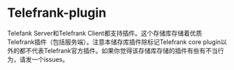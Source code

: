 # Telefrank-plugin
Telefank Server和Telefrank Client都支持插件。这个存储库存储着优质Telefrank插件（包括服务端）。注意本储存库插件除标记Telefrank core plugin以外的都不代表Telefrank官方插件。如果你觉得该存储库存储的插件有些有不当行为，请发一个issues。
